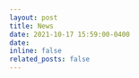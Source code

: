 ```yaml
---
layout: post
title: News
date: 2021-10-17 15:59:00-0400
date: 
inline: false
related_posts: false
---
```

